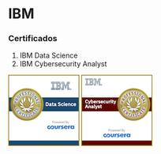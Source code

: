 # IBM

### Certificados

1. IBM Data Science
2. IBM Cybersecurity Analyst


![IBM Cybersecurity Analyst Professional Certificate](https://github.com/JulioSilva123/Escolaridade/blob/8893e10a1337341347b7f7b7dd40f4fcd3158053/resources/data-science-professional-certificate.png)
![IBM Data Science Professional Certificate](https://github.com/JulioSilva123/Escolaridade/blob/8893e10a1337341347b7f7b7dd40f4fcd3158053/resources/ibm-cybersecurity-analyst-professional-certificate.png)


<!--



https://www.coursera.org/professional-certificates/ai-engineer


![IBM Data Science Professional Certificate (V2)](https://github.com/JulioSilva123/Escolaridade/blob/8893e10a1337341347b7f7b7dd40f4fcd3158053/resources/data-science-professional-certificate-v2.png)
![IBM Cybersecurity Analyst](https://github.com/JulioSilva123/Escolaridade/blob/8893e10a1337341347b7f7b7dd40f4fcd3158053/resources/ibm-cybersecurity-analyst-professional-certificate.png)
![IBM Cybersecurity Analyst](https://github.com/JulioSilva123/Escolaridade/blob/8893e10a1337341347b7f7b7dd40f4fcd3158053/resources/ibm-cybersecurity-analyst-professional-certificate.png)
-->
